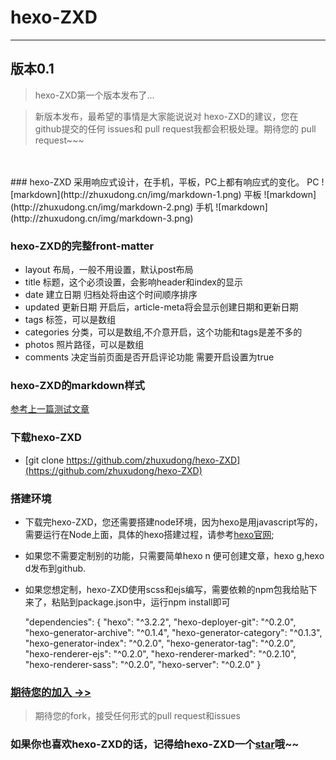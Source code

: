 # hexo-ZXD
***
## 版本0.1

> hexo-ZXD第一个版本发布了...


> 新版本发布，最希望的事情是大家能说说对 hexo-ZXD的建议，您在 github提交的任何 issues和 pull request我都会积极处理。期待您的 pull request~~~



<!--more-->

<br>
<br>   
### hexo-ZXD 采用响应式设计，在手机，平板，PC上都有响应式的变化。
PC
![markdown](http://zhuxudong.cn/img/markdown-1.png)
平板
![markdown](http://zhuxudong.cn/img/markdown-2.png)
手机
![markdown](http://zhuxudong.cn/img/markdown-3.png)

### hexo-ZXD的完整front-matter
* layout	布局，一般不用设置，默认post布局
* title	标题，这个必须设置，会影响header和index的显示	
* date	建立日期	归档处将由这个时间顺序排序
* updated	更新日期	开启后，article-meta将会显示创建日期和更新日期
* tags	标签，可以是数组	
* categories	分类，可以是数组,不介意开启，这个功能和tags是差不多的
* photos 照片路径，可以是数组
* comments	决定当前页面是否开启评论功能	需要开启设置为true

### hexo-ZXD的markdown样式
[参考上一篇测试文章](http://zhuxudong.cn/2017/01/03/test/)

### 下载hexo-ZXD
* [git clone https://github.com/zhuxudong/hexo-ZXD](https://github.com/zhuxudong/hexo-ZXD)

### 搭建环境
* 下载完hexo-ZXD，您还需要搭建node环境，因为hexo是用javascript写的，需要运行在Node上面，具体的hexo搭建过程，请参考[hexo官网](//hexo.io);
* 如果您不需要定制别的功能，只需要简单hexo n 便可创建文章，hexo g,hexo d发布到github.
* 如果您想定制，hexo-ZXD使用scss和ejs编写，需要依赖的npm包我给贴下来了，粘贴到package.json中，运行npm install即可
	

	"dependencies": {
    	"hexo": "^3.2.2",
    	"hexo-deployer-git": "^0.2.0",
    	"hexo-generator-archive": "^0.1.4",
    	"hexo-generator-category": "^0.1.3",
    	"hexo-generator-index": "^0.2.0",
    	"hexo-generator-tag": "^0.2.0",
    	"hexo-renderer-ejs": "^0.2.0",
    	"hexo-renderer-marked": "^0.2.10",
    	"hexo-renderer-sass": "^0.2.0",
    	"hexo-server": "^0.2.0"
  	}


### [期待您的加入 ->>](https://github.com/zhuxudong/hexo-ZXD)
>  期待您的fork，接受任何形式的pull request和issues

### 如果你也喜欢hexo-ZXD的话，记得给hexo-ZXD一个[star](https://github.com/zhuxudong/hexo-ZXD)哦~~
